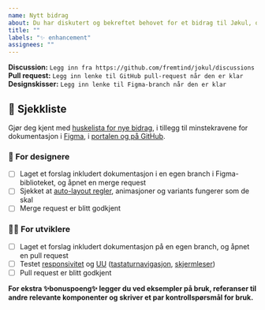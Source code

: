 ```yaml
---
name: Nytt bidrag
about: Du har diskutert og bekreftet behovet for et bidrag til Jøkul, og skal begynne det praktiske arbeidet
title: ""
labels: "✨ enhancement"
assignees: ""
---
```


<!-- Oppsummer kort hva som skal gjøres -->

**Discussion:** `Legg inn fra https://github.com/fremtind/jokul/discussions`
**Pull request:** `Legg inn lenke til GitHub pull-request når den er klar`
**Designskisser:** `Legg inn lenke til Figma-branch når den er klar`

## 🎯 Sjekkliste

Gjør deg kjent med [huskelista for nye bidrag](https://jokul.fremtind.no/komigang/prosessen#klar-for-%C3%A5-lansere-huskelista-hjelper-deg-), i tillegg til minstekravene for dokumentasjon i [Figma](https://www.figma.com/file/y9JtTf3whfTCHCdYSUXVQ5/J%C3%B8kul-bibliotek-2.0?node-id=3795%3A5927), i [portalen og på GitHub](https://github.com/fremtind/jokul/blob/main/CONTRIBUTING.md).

### 🎨 For designere

-   [ ] Laget et forslag inkludert dokumentasjon i en egen branch i Figma-biblioteket, og åpnet en merge request
-   [ ] Sjekket at [auto-layout regler](https://jokul.fremtind.no/komigang/mobil), animasjoner og variants fungerer som de skal
-   [ ] Merge request er blitt godkjent

### 🧑‍💻 For utviklere

-   [ ] Laget et forslag inkludert dokumentasjon på en egen branch, og åpnet en pull request
-   [ ] Testet [responsivitet](https://jokul.fremtind.no/komigang/mobil) og [UU](https://jokul.fremtind.no/universell-utforming/testguide) ([tastaturnavigasjon](https://jokul.fremtind.no/universell-utforming/tastatur), [skjermleser](https://jokul.fremtind.no/universell-utforming/skjermleser))
-   [ ] Pull request er blitt godkjent

**For ekstra ✨bonuspoeng✨ legger du ved eksempler på bruk, referanser til andre relevante komponenter og skriver et par kontrollspørsmål for bruk.**
